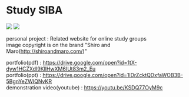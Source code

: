 <html>
<body>

# Study SIBA
  
<img src="https://i.imgur.com/SX7vpVA.png">  
<img src="https://i.imgur.com/Pvi7FGN.png">  
    
personal project : Related website for online study groups  
image copyright is on the brand "Shiro and Maro(http://shiroandmaro.com/)"

portfolio(pdf) : https://drive.google.com/open?id=1tX-dyw1HCZXdI9KllHwXM6IUt83m2_Eu  
portfolio(ppt) : https://drive.google.com/open?id=1lDrZcktQDxfaWOB3B-5BgnYeZWIQNvKR  
demonstration video(youtube) : https://youtu.be/KSDQ77OyM9c  


  
</body>
</html>
